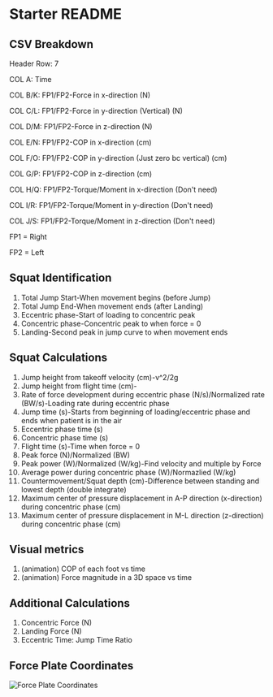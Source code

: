 # Starter README 

## CSV Breakdown

Header Row: 7

COL A: Time

COL B/K: FP1/FP2-Force in x-direction (N)

COL C/L: FP1/FP2-Force in y-direction (Vertical) (N)

COL D/M: FP1/FP2-Force in z-direction (N)

COL E/N: FP1/FP2-COP in x-direction (cm)

COL F/O: FP1/FP2-COP in y-direction (Just zero bc vertical) (cm)

COL G/P: FP1/FP2-COP in z-direction (cm)

COL H/Q: FP1/FP2-Torque/Moment in x-direction (Don't need)

COL I/R: FP1/FP2-Torque/Moment in y-direction (Don't need)

COL J/S: FP1/FP2-Torque/Moment in z-direction (Don't need)

FP1 = Right

FP2 = Left

## Squat Identification
1. Total Jump Start-When movement begins (before Jump)
2. Total Jump End-When movement ends (after Landing)
3. Eccentric phase-Start of loading to concentric peak
4. Concentric phase-Concentric peak to when force = 0
6. Landing-Second peak in jump curve to when movement ends

## Squat Calculations

1. Jump height from takeoff velocity (cm)-v^2/2g
2. Jump height from flight time (cm)-
3. Rate of force development during eccentric phase (N/s)/Normalized rate (BW/s)-Loading rate during eccentric phase
4. Jump time (s)-Starts from beginning of loading/eccentric phase and ends when patient is in the air
5. Eccentric phase time (s)
6. Concentric phase time (s)
7. Flight time (s)-Time when force = 0
8. Peak force (N)/Normalized (BW)
9. Peak power (W)/Normalized (W/kg)-Find velocity and multiple by Force 
10. Average power during concentric phase (W)/Normazlied (W/kg)
11. Countermovement/Squat depth (cm)-Difference between standing and lowest depth (double integrate)
12. Maximum center of pressure displacement in A-P direction (x-direction) during concentric phase (cm)
13. Maximum center of pressure displacement in M-L direction (z-direction) during concentric phase (cm)

## Visual metrics
1. (animation) COP of each foot vs time
2. (animation) Force magnitude in a 3D space vs time

## Additional Calculations 

1. Concentric Force (N)
2. Landing Force (N)
3. Eccentric Time: Jump Time Ratio

## Force Plate Coordinates

![Force Plate Coordinates](/pwd/FP-coordinates.png "Force Plate Coordinates")

